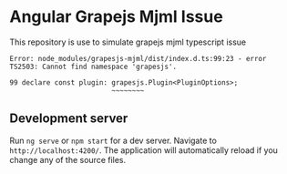 # Angular Grapejs Mjml Issue

This repository is use to simulate grapejs mjml typescript issue

````
Error: node_modules/grapesjs-mjml/dist/index.d.ts:99:23 - error TS2503: Cannot find namespace 'grapesjs'.

99 declare const plugin: grapesjs.Plugin<PluginOptions>;
                         ~~~~~~~~
````

## Development server

Run `ng serve` or `npm start` for a dev server. Navigate to `http://localhost:4200/`. The application will automatically reload if you change any of the source files.
